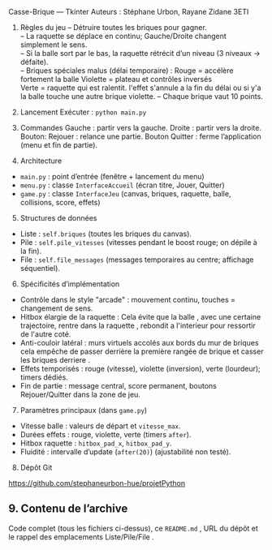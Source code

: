 Casse-Brique — Tkinter
Auteurs : Stéphane Urbon, Rayane Zidane 3ETI

 1. Règles du jeu
– Détruire toutes les briques pour gagner.  
– La raquette se déplace en continu; Gauche/Droite changent simplement le sens.  
– Si la balle sort par le bas, la raquette rétrécit d’un niveau (3 niveaux → défaite).  
– Briques spéciales malus (délai temporaire) :
Rouge = accélère fortement la balle 
Violette = plateau et contrôles inversés  
Verte = raquette qui est ralentit. l'effet s'annule a la fin du délai ou si y'a la balle touche une autre brique violette.
– Chaque brique vaut 10 points.

2. Lancement
Exécuter : `python main.py`

3. Commandes
Gauche : partir vers la gauche. 
Droite : partir vers la droite. 
Bouton: Rejouer : relance une partie. 
Bouton Quitter : ferme l’application (menu et fin de partie).

4. Architecture
- `main.py` : point d’entrée (fenêtre + lancement du menu)  
- `menu.py` : classe `InterfaceAccueil` (écran titre, Jouer, Quitter)  
- `game.py` : classe `InterfaceJeu` (canvas, briques, raquette, balle, collisions, score, effets)  
 


5. Structures de données 
- Liste : `self.briques` (toutes les briques du canvas).  
- Pile : `self.pile_vitesses` (vitesses pendant le boost rouge; on dépile à la fin).  
- File : `self.file_messages` (messages temporaires au centre; affichage séquentiel).  

6. Spécificités d’implémentation 
- Contrôle dans le style "arcade" : mouvement continu, touches = changement de sens.  
- Hitbox élargie de la raquette : Cela évite que la balle , avec une certaine trajectoire, rentre dans la raquette , rebondit a l'interieur pour ressortir de l'autre coté.  
- Anti-couloir latéral : murs virtuels accolés aux bords du mur de briques cela empêche de passer derrière la première rangée de brique et casser les briques derriere .  
- Effets temporisés : rouge (vitesse), violette (inversion), verte (lourdeur); timers dédiés.  
- Fin de partie : message central, score permanent, boutons Rejouer/Quitter dans la zone de jeu.

7. Paramètres principaux (dans `game.py`)
- Vitesse balle : valeurs de départ et `vitesse_max`.  
- Durées effets : rouge, violette, verte (timers `after`).  
- Hitbox raquette : `hitbox_pad_x`, `hitbox_pad_y`.  
- Fluidité : intervalle d’update (`after(20)`) (ajustabilité non testé).

8. Dépôt Git

https://github.com/stephaneurbon-hue/projetPython

## 9. Contenu de l’archive
Code complet (tous les fichiers ci-dessus), ce `README.md` , URL du dépôt et le rappel des emplacements Liste/Pile/File .
